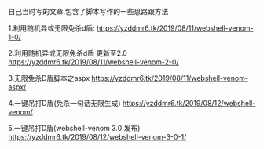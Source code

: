 自己当时写的文章,包含了脚本写作的一些思路跟方法

1.利用随机异或无限免杀d盾:
https://yzddmr6.tk/2019/08/11/webshell-venom-1-0/

2.利用随机异或无限免杀d盾 更新至2.0
https://yzddmr6.tk/2019/08/11/webshell-venom-2-0/

3.无限免杀D盾脚本之aspx
https://yzddmr6.tk/2019/08/11/webshell-venom-aspx/

4.一键吊打D盾(免杀一句话无限生成)
https://yzddmr6.tk/2019/08/12/webshell-venom/

5.一键吊打D盾(webshell-venom 3.0 发布)
https://yzddmr6.tk/2019/08/12/webshell-venom-3-0-1/
